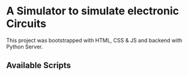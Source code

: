 # A Simulator to simulate electronic Circuits

This project was bootstrapped with HTML, CSS & JS and backend with Python Server.

## Available Scripts

